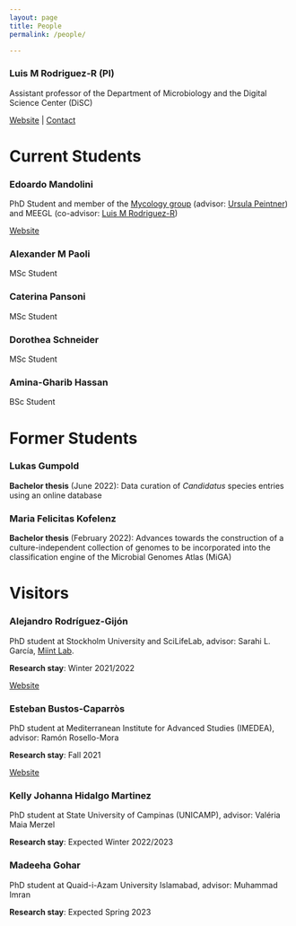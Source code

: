 ```yaml
---
layout: page
title: People
permalink: /people/

---
```


### Luis M Rodriguez-R (PI)

Assistant professor of the Department of Microbiology and the Digital Science
Center (DiSC)

[Website](https://rodriguez-r.com/) |
[Contact](mailto:miguel.rodriguez@uibk.ac.at)


# Current Students

### Edoardo Mandolini

PhD Student and member of the
[Mycology group](https://www.uibk.ac.at/microbiology/research/mykologie/)
(advisor: [Ursula Peintner](https://www.uibk.ac.at/microbiology/team/peintner_ursula))
and MEEGL (co-advisor: [Luis M Rodriguez-R](https://disc-genomics.uibk.ac.at))

[Website](https://www.uibk.ac.at/microbiology/team/edoardo_mandolini)

### Alexander M Paoli

MSc Student

### Caterina Pansoni

MSc Student

### Dorothea Schneider

MSc Student

### Amina-Gharib Hassan

BSc Student


# Former Students

### Lukas Gumpold

**Bachelor thesis** (June 2022):
Data curation of *Candidatus* species entries using an online database

### Maria Felicitas Kofelenz

**Bachelor thesis** (February 2022):
Advances towards the construction of a culture-independent collection of genomes
to be incorporated into the classification engine of the Microbial Genomes Atlas
(MiGA)


# Visitors

### Alejandro Rodríguez-Gijón

PhD student at Stockholm University and SciLifeLab, advisor:
Sarahi L. García, [Miint Lab](https://miint.org/).

**Research stay**: Winter 2021/2022

[Website](https://www.su.se/english/profiles/alro6651-1.482789)

### Esteban Bustos-Caparròs

PhD student at Mediterranean Institute for Advanced Studies (IMEDEA),
advisor: Ramón Rosello-Mora

**Research stay**: Fall 2021

[Website](https://imedea.uib-csic.es/ficha.php?pid=2764)

### Kelly Johanna Hidalgo Martinez

PhD student at State University of Campinas (UNICAMP),
advisor: Valéria Maia Merzel

**Research stay**: Expected Winter 2022/2023

### Madeeha Gohar

PhD student at Quaid-i-Azam University Islamabad,
advisor: Muhammad Imran

**Research stay**: Expected Spring 2023

